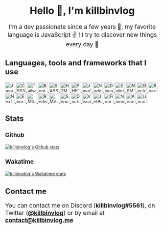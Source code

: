 <h1 style="font-size: 2rem" align="center">Hello 👋, I'm killbinvlog</h1>
<p style="font-size: 1.2rem" align="center">I'm a dev passionate since a few years 🤑, my favorite language is JavaScript ✌️ ! I try to discover new things every day 🤩</p>

<h2 style="font-size: 1.5rem">Languages, tools and frameworks that I use</h2>
<a href="https://developer.mozilla.org/fr/docs/Web/JavaScript" target="_blank">
	<img src="https://cdn.jsdelivr.net/gh/devicons/devicon/icons/javascript/javascript-original.svg" width="32" alt="JavaScript's original logo">
</a>
<a href="https://developer.mozilla.org/fr/docs/Web/CSS" target="_blank">
	<img src="https://cdn.jsdelivr.net/gh/devicons/devicon/icons/css3/css3-original.svg" width="32" alt="CSS3's original logo">
</a>
<a href="https://tailwindcss.com" target="_blank">
	<img src="https://cdn.jsdelivr.net/gh/devicons/devicon/icons/tailwindcss/tailwindcss-plain.svg" width="32" alt="TailwindCSS's plain logo">
</a>
<a href="https://getbootstrap.com" target="_blank">
	<img src="https://cdn.jsdelivr.net/gh/devicons/devicon/icons/bootstrap/bootstrap-original.svg" width="32" alt="Bootstrap's original logo">
</a>
<a href="https://sass-lang.com" target="_blank">
	<img src="https://cdn.jsdelivr.net/gh/devicons/devicon/icons/sass/sass-original.svg" width="32" alt="SASS's original logo">
</a>
<a href="https://developer.mozilla.org/fr/docs/Web/HTML" target="_blank">
	<img src="https://cdn.jsdelivr.net/gh/devicons/devicon/icons/html5/html5-original.svg" width="32" alt="HTML5's original logo">
</a>
<a href="https://www.php.net" target="_blank">
	<img src="https://cdn.jsdelivr.net/gh/devicons/devicon/icons/php/php-original.svg" width="32" alt="PHP's original logo">
</a>
<a href="https://www.java.com" target="_blank">
	<img src="https://cdn.jsdelivr.net/gh/devicons/devicon/icons/java/java-original.svg" width="32" alt="Java's original logo">
</a>
<a href="https://www.nodejs.org" target="_blank">
	<img src="https://cdn.jsdelivr.net/gh/devicons/devicon/icons/nodejs/nodejs-original.svg" width="32" alt="NodeJS's original logo">
</a>
<a href="https://discord.js.org" target="_blank">
	<img src="https://cdn.jsdelivr.net/gh/devicons/devicon/icons/discordjs/discordjs-original.svg" width="32" alt="DiscordJS's original logo">
</a>
<a href="https://eslint.org" target="_blank">
	<img src="https://cdn.jsdelivr.net/gh/devicons/devicon/icons/eslint/eslint-original.svg" width="32" alt="Eslint's original logo">
</a>
<a href="https://www.npmjs.com" target="_blank">
	<img src="https://cdn.jsdelivr.net/gh/devicons/devicon/icons/npm/npm-original-wordmark.svg" width="32" alt="NPM's original wordmark logo">
</a>
</a>
<a href="https://www.electronjs.org" target="_blank">
	<img src="https://cdn.jsdelivr.net/gh/devicons/devicon/icons/electron/electron-original.svg" width="32" alt="Electron's original logo">
</a>
<a href="https://reactjs.org" target="_blank">
	<img src="https://cdn.jsdelivr.net/gh/devicons/devicon/icons/react/react-original.svg" width="32" alt="React's original logo">
</a>
<a href="https://nextjs.org" target="_blank">
	<img src="https://cdn.jsdelivr.net/gh/devicons/devicon/icons/nextjs/nextjs-original.svg" width="32" alt="NextJS's original logo">
</a>
<a href="https://expressjs.com" target="_blank">
	<img src="https://cdn.jsdelivr.net/gh/devicons/devicon/icons/express/express-original.svg" width="32" alt="ExpressJS's original logo">
</a>
<a href="https://www.mongodb.com" target="_blank">
	<img src="https://cdn.jsdelivr.net/gh/devicons/devicon/icons/mongodb/mongodb-original.svg" width="32" alt="MongoDB's original logo">
</a>
<a href="https://redis.io" target="_blank">
	<img src="https://cdn.jsdelivr.net/gh/devicons/devicon/icons/redis/redis-original.svg" width="32" alt="Redis's original logo">
</a>
<a href="https://www.mysql.com" target="_blank">
	<img src="https://cdn.jsdelivr.net/gh/devicons/devicon/icons/mysql/mysql-original.svg" width="32" alt="MySQL's original logo">
<a href="https://sequelize.org" target="_blank">
	<img src="https://cdn.jsdelivr.net/gh/devicons/devicon/icons/sequelize/sequelize-original.svg" width="32" alt="Sequelize's original logo">
</a>
<a href="https://www.docker.com" target="_blank">
	<img src="https://cdn.jsdelivr.net/gh/devicons/devicon/icons/docker/docker-original.svg" width="32" alt="Docker's original logo">
</a>
<a href="https://code.visualstudio.com" target="_blank">
	<img src="https://cdn.jsdelivr.net/gh/devicons/devicon/icons/vscode/vscode-original.svg" width="32" alt="Visual Studio Code's original logo">
</a>
<a href="https://www.jetbrains.com" target="_blank">
	<img src="https://cdn.jsdelivr.net/gh/devicons/devicon/icons/jetbrains/jetbrains-original.svg" width="32" alt="JetBrains's original logo">
</a>
<a href="https://www.figma.com" target="_blank">
	<img src="https://cdn.jsdelivr.net/gh/devicons/devicon/icons/figma/figma-original.svg" width="32" alt="Figma's original logo">
</a>
<a href="https://www.nginx.com" target="_blank">
	<img src="https://cdn.jsdelivr.net/gh/devicons/devicon/icons/nginx/nginx-original.svg" width="32" alt="Nginx's original logo">
</a>
<a href="https://httpd.apache.org" target="_blank">
	<img src="https://cdn.jsdelivr.net/gh/devicons/devicon/icons/apache/apache-original.svg" width="32" alt="Apache's original logo">
</a>
<a href="https://github.com/torvalds/linux" target="_blank">
	<img src="https://cdn.jsdelivr.net/gh/devicons/devicon/icons/linux/linux-original.svg" width="32" alt="Linux's original logo">
</a>
<h2 style="font-size: 1.5rem">Stats</h2>
<h3 style="font-size: 1.2rem">Github</h3>
<a href="https://www.github.com/killbinvlog" target="_blank">
  <img src="https://github-readme-stats.vercel.app/api?username=killbinvlog&count_private=true&theme=dark" alt="killbinvlog's Github stats" />
</a>
<h3 style="font-size: 1.2rem">Wakatime</h3>
<a href="https://www.wakatime.com/@killbinvlog" target="_blank">
  <img src="https://github-readme-stats.vercel.app/api/wakatime?username=killbinvlog&layout=compact&theme=dark" alt="killbinvlog's Wakatime stats" />
</a>
<h2 style="font-size: 1.5rem">Contact me</h2>
<p style="font-size: 1.2rem">You can contact me on Discord (<strong>killbinvlog#5561</strong>), on Twitter (<a href="https://twitter.com/killbinvlog" target="_blank"><strong>@killbinvlog</strong></a>) or by email at <a href="mailto:contact@killbinvlog.me" target="_blank"><strong>contact@killbinvlog.me</strong></a></p>
